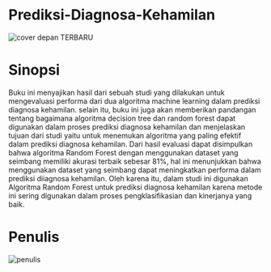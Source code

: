 # Prediksi-Diagnosa-Kehamilan
![cover depan TERBARU](https://github.com/bukped/Prediksi-Diagnosa-Kehamilan/assets/79962655/1003103c-96de-4a21-aef6-2d8ca6488040)

# Sinopsi
Buku ini menyajikan hasil dari sebuah studi yang dilakukan untuk mengevaluasi performa dari dua algoritma machine learning dalam prediksi diagnosa kehamilan. selain itu, buku ini juga akan memberikan pandangan tentang bagaimana algoritma decision tree dan random forest dapat digunakan dalam proses prediksi diagnosa kehamilan dan menjelaskan tujuan dari studi yaitu untuk menemukan algoritma yang paling efektif dalam prediksi diagnosa kehamilan. Dari hasil evaluasi dapat disimpulkan bahwa algoritma Random Forest dengan menggunakan dataset yang seimbang memiliki akurasi terbaik sebesar 81%, hal ini menunjukkan bahwa menggunakan dataset yang seimbang dapat meningkatkan performa dalam prediksi diiagnosa kehamilan. Oleh karena itu, dalam studi ini digunakan Algoritma Random Forest untuk prediksi diagnosa kehamilan karena metode ini sering digunakan dalam proses pengklasifikasian dan kinerjanya yang baik.

# Penulis
![penulis](https://github.com/bukped/Prediksi-Diagnosa-Kehamilan/assets/79962655/ccc331db-df02-408d-87ee-6029d4836bbd)
